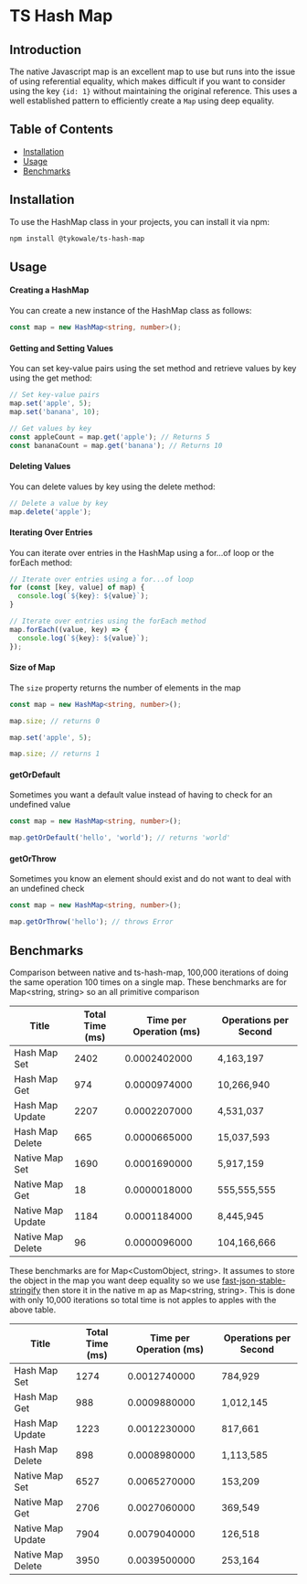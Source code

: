 # TS Hash Map

## Introduction

The native Javascript map is an excellent map to use but runs into the issue of using referential equality, which makes
difficult if you want to consider using the key `{id: 1}` without maintaining the original reference. This uses a well
established pattern to efficiently create a `Map` using deep equality.

## Table of Contents

- [Installation](#installation)
- [Usage](#usage)
- [Benchmarks](#benchmark)

## Installation

To use the HashMap class in your projects, you can install it via npm:
```bash
npm install @tykowale/ts-hash-map
```

## Usage

#### Creating a HashMap

You can create a new instance of the HashMap class as follows:

```ts
const map = new HashMap<string, number>();
```

#### Getting and Setting Values

You can set key-value pairs using the set method and retrieve values by key using the get method:

```ts
// Set key-value pairs
map.set('apple', 5);
map.set('banana', 10);

// Get values by key
const appleCount = map.get('apple'); // Returns 5
const bananaCount = map.get('banana'); // Returns 10
```

#### Deleting Values

You can delete values by key using the delete method:

```ts
// Delete a value by key
map.delete('apple');
```

#### Iterating Over Entries

You can iterate over entries in the HashMap using a for...of loop or the forEach method:

```ts
// Iterate over entries using a for...of loop
for (const [key, value] of map) {
  console.log(`${key}: ${value}`);
}

// Iterate over entries using the forEach method
map.forEach((value, key) => {
  console.log(`${key}: ${value}`);
});
```

#### Size of Map

The `size` property returns the number of elements in the map

```ts
const map = new HashMap<string, number>();

map.size; // returns 0

map.set('apple', 5);

map.size; // returns 1
```

#### getOrDefault

Sometimes you want a default value instead of having to check for an undefined value
```ts
const map = new HashMap<string, number>();

map.getOrDefault('hello', 'world'); // returns 'world'
```

#### getOrThrow

Sometimes you know an element should exist and do not want to deal with an undefined check
```ts
const map = new HashMap<string, number>();

map.getOrThrow('hello'); // throws Error
```

## Benchmarks

Comparison between native and ts-hash-map, 100,000 iterations of doing the same operation 100 times on a single map. 
These benchmarks are for Map<string, string> so an all primitive comparison 

|       Title        | Total Time (ms) | Time per Operation (ms) | Operations per Second |
|-------------------|-----------------|-------------------------|-----------------------|
|   Hash Map Set  |      2402       |      0.0002402000     |       4,163,197     |
|   Hash Map Get  |      974       |      0.0000974000     |       10,266,940     |
| Hash Map Update |      2207       |      0.0002207000     |       4,531,037     |
| Hash Map Delete |      665       |      0.0000665000     |       15,037,593     |
|  Native Map Set |      1690       |      0.0001690000     |       5,917,159     |
|  Native Map Get |       18        |      0.0000018000     |     555,555,555     |
|Native Map Update|      1184       |      0.0001184000     |       8,445,945     |
|Native Map Delete|       96        |      0.0000096000     |     104,166,666     |


These benchmarks are for Map<CustomObject, string>. It assumes to store the object in the map
you want deep equality so we use [fast-json-stable-stringify](https://www.npmjs.com/package/fast-json-stable-stringify) then store
it in the native m ap as Map<string, string>. This is done with only 10,000 iterations so total time is not apples
to apples with the above table.

| Title               | Total Time (ms) | Time per Operation (ms) | Operations per Second |
|---------------------|------------------|-------------------------|-----------------------|
| Hash Map Set        | 1274             | 0.0012740000            | 784,929               |
| Hash Map Get        | 988              | 0.0009880000            | 1,012,145             |
| Hash Map Update     | 1223             | 0.0012230000            | 817,661               |
| Hash Map Delete     | 898              | 0.0008980000            | 1,113,585             |
| Native Map Set      | 6527             | 0.0065270000            | 153,209               |
| Native Map Get      | 2706             | 0.0027060000            | 369,549               |
| Native Map Update   | 7904             | 0.0079040000            | 126,518               |
| Native Map Delete   | 3950             | 0.0039500000            | 253,164               |


